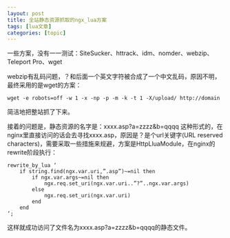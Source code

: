 ```yaml
---
layout: post
title: 全站静态资源抓取的ngx_lua方案 
tags: [lua文章]
categories: [topic]
---
```

一些方案，没有一一测试：SiteSucker、httrack、idm、nomder、webzip、Teleport Pro、wget

webzip有乱码问题，？和后面一个英文字符被合成了一个中文乱码，原因不明，最终采用的是wget的方案：

    
    
    wget -e robots=off -w 1 -x -np -p -m -k -t 1 -X/upload/ http://domain
    

简洁地把整站抓了下来。

接着的问题是，静态资源的名字是：xxxx.asp?a=zzzz&b=qqqq
这种形式的，在nginx里直接访问的话会去寻找xxxx.asp，原因是？是个url关键字(URL reserved
characters)，需要采取一些措施来规避，方案是HttpLluaModule，在nginx的rewrite阶段执行：

    
    
    rewrite_by_lua ‘
        if string.find(ngx.var.uri,”.asp”)~=nil then
            if ngx.var.args~=nil then
                ngx.req.set_uri(ngx.var.uri..”?”..ngx.var.args)
            else
                ngx.req.set_uri(ngx.var.uri)
            end
        end
    ‘;
    

这样就成功访问了文件名为xxxx.asp?a=zzzz&b=qqqq的静态文件。